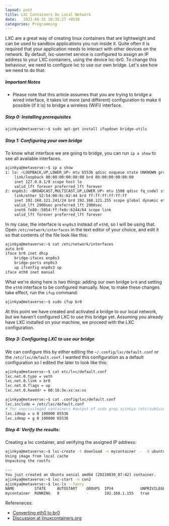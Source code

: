 ```yaml
---
layout: post
title: LXC Containers On Local Network
date:   2021-08-31 16:35:27 +0530
categories: Programming
---
```

LXC are a great way of creating linux containers that are lightweight and can be used to sandbox applications you run inside it. Quite often it is required that your application needs to interact with other devices on the network. By default, lxc-usernet service is configured to assign an IP address to your LXC containers, using the device lxc-br0. To change this behaviour, we need to configure lxc to use our own bridge. Let's see how we need to do that:

##### Important Notes
- Please note that this article assumes that you are trying to bridge a wired interface, it takes lot more (and different) configuration to make it possible (if it is) to bridge a wireless (WiFi) interface.

##### Step 0: Installing prerequisites

```bash
ajinkya@metaverse:~$ sudo apt-get install ifupdown bridge-utils
```

##### Step 1: Configuring your own bridge

To know what interface we are going to bridge, you can run `ip a show` to see all available interfaces.

```bash
ajinkya@metaverse:~$ ip a show
1: lo: <LOOPBACK,UP,LOWER_UP> mtu 65536 qdisc noqueue state UNKNOWN group default qlen 1000
    link/loopback 00:00:00:00:00:00 brd 00:00:00:00:00:00
    inet 127.0.0.1/8 scope host lo
    valid_lft forever preferred_lft forever
2: enp0s3: <BROADCAST,MULTICAST,UP,LOWER_UP> mtu 1500 qdisc fq_codel state UP group default qlen 1000
    link/ether 52:54:00:8c:62:44 brd ff:ff:ff:ff:ff:ff
    inet 192.168.121.241/24 brd 192.168.121.255 scope global dynamic eth0
    valid_lft 2900sec preferred_lft 2900sec
    inet6 fe80::5054:ff:fe8c:6244/64 scope link 
    valid_lft forever preferred_lft forever
```

In my case, the interface is `enp0s3` instead of `eth0`, so I will be using that. Open `/etc/network/interfaces` in the text editor of your choice, and edit it so that contents of the file look like this:

```bash
ajinkya@metaverse:~$ cat /etc/network/interfaces
auto br0
iface br0 inet dhcp
    bridge-ifaces enp0s3
    bridge-ports enp0s3
    up ifconfig enp0s3 up
iface eth0 inet manual
```

What we're doing here is two things: adding our own bridge `br0` and setting the `eth0` interface to be configured manually. Now, to make these changes take effect, run the `ifup` command:

```bash
ajinkya@metaverse:~$ sudo ifup br0
```

At this point we have created and activated a bridge to our local network, but we haven't configured LXC to use this bridge yet. Assuming you already have LXC installed on your machine, we proceed with the LXC configuration.

##### Step 3: Configuring LXC to use our bridge

We can configure this by either editing the `~/.config/lxc/default.conf` or the `/etc/lxc/default.conf`. I wanted this configuration as a default configuration so I edited the later to look like this:

```bash
ajinkya@metaverse:~$ cat etc/lxc/default.conf
lxc.net.0.type = veth
lxc.net.0.link = br0
lxc.net.0.flags = up
lxc.net.0.hwaddr = 00:16:3e:xx:xx:xx

ajinkya@metaverse:~$ cat .config/lxc/default.conf
lxc.include = /etc/lxc/default.conf
# for unprivileged containers #output of sudo grep ajinkya /etc/sub{uid,gid} 
lxc.idmap = u 0 100000 65536
lxc.idmap = g 0 100000 65536
```

##### Step 4: Verify the results:

Creating a lxc container, and verifying the assigned IP address:

```bash
ajinkya@metaverse:~$ lxc-create -t download -n mycontainer -- -d ubuntu -r xenial -a amd64 --keyserver hkp://keyserver.ubuntu.com
Using image from local cache
Unpacking the rootfs

---
You just created an Ubuntu xenial amd64 (20210830_07:42) container.
ajinkya@metaverse:~$ lxc-start -n con2
ajinkya@metaverse:~$ lxc-ls --fancy
NAME         STATE     AUTOSTART    GROUPS  IPV4            UNPRIVILEGED
mycontainer  RUNNING   0            -       192.168.1.155   true
```

Refereneces:
- [Converting eth0 to br0](https://ubuntu.com/blog/converting-eth0-to-br0-and-getting-all-your-lxc-or-lxd-onto-your-lan)
- [Discussion at linuxcontainers.org](https://discuss.linuxcontainers.org/t/lxc-container-on-same-network-as-host-with-internet-access/12038)